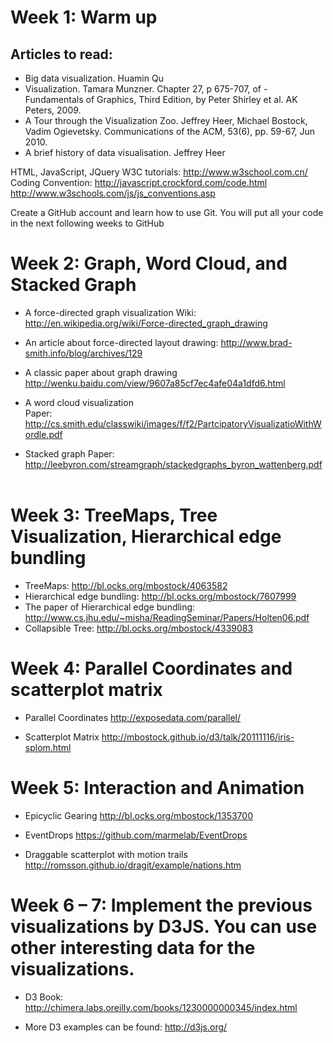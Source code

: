 # Week 1: Warm up
## Articles to read:
- Big data visualization. Huamin Qu
- Visualization. Tamara Munzner. Chapter 27, p 675-707, of - Fundamentals of Graphics, Third Edition, by Peter Shirley et al. AK Peters, 2009. 
- A Tour through the Visualization Zoo. Jeffrey Heer, Michael Bostock, Vadim Ogievetsky. Communications of the ACM, 53(6), pp. 59-67, Jun 2010.
- A brief history of data visualisation. Jeffrey Heer

HTML, JavaScript, JQuery
W3C tutorials: http://www.w3school.com.cn/
Coding Convention: 
http://javascript.crockford.com/code.html
http://www.w3schools.com/js/js_conventions.asp

Create a GitHub account and learn how to use Git. You will put all your code in the next following weeks to GitHub

# Week 2: Graph, Word Cloud, and Stacked Graph
- A force-directed graph visualization
Wiki: http://en.wikipedia.org/wiki/Force-directed_graph_drawing
- An article about force-directed layout drawing:
http://www.brad-smith.info/blog/archives/129
- A classic paper about graph drawing
http://wenku.baidu.com/view/9607a85cf7ec4afe04a1dfd6.html
- A word cloud visualization  
Paper: http://cs.smith.edu/classwiki/images/f/f2/PartcipatoryVisualizatioWithWordle.pdf

- Stacked graph
Paper: http://leebyron.com/streamgraph/stackedgraphs_byron_wattenberg.pdf
 
# Week 3: TreeMaps, Tree Visualization, Hierarchical edge bundling
- TreeMaps: http://bl.ocks.org/mbostock/4063582
- Hierarchical edge bundling: http://bl.ocks.org/mbostock/7607999
- The paper of Hierarchical edge bundling:
http://www.cs.jhu.edu/~misha/ReadingSeminar/Papers/Holten06.pdf
- Collapsible Tree: http://bl.ocks.org/mbostock/4339083

# Week 4: Parallel Coordinates and scatterplot matrix
- Parallel Coordinates
http://exposedata.com/parallel/

- Scatterplot Matrix
http://mbostock.github.io/d3/talk/20111116/iris-splom.html
 
# Week 5: Interaction and Animation
- Epicyclic Gearing
http://bl.ocks.org/mbostock/1353700

- EventDrops
https://github.com/marmelab/EventDrops

- Draggable scatterplot with motion trails
http://romsson.github.io/dragit/example/nations.htm

# Week 6 – 7: Implement the previous visualizations by D3JS. You can use other interesting data for the visualizations.
- D3 Book:
http://chimera.labs.oreilly.com/books/1230000000345/index.html

- More D3 examples can be found:
http://d3js.org/
